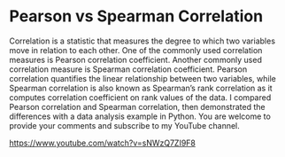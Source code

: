 # Pearson vs Spearman Correlation

Correlation is a statistic that measures the degree to which two variables move in relation to each other.
One of the commonly used correlation measures is Pearson correlation coefficient. Another commonly used correlation measure is Spearman correlation coefficient.
Pearson correlation quantifies the linear relationship between two variables, while Spearman correlation is also known as Spearman’s rank correlation as it computes correlation coefficient on rank values of the data.
I compared Pearson correlation and Spearman correlation, then demonstrated the differences with a data analysis example in Python.
You are welcome to provide your comments and subscribe to my YouTube channel.

https://www.youtube.com/watch?v=sNWzQ7ZI9F8
